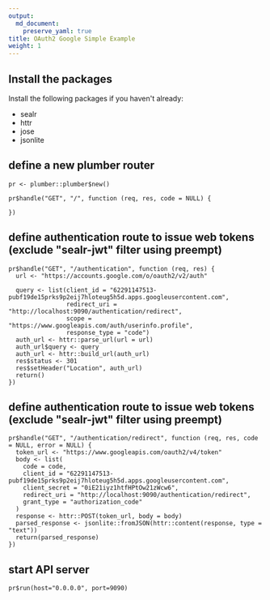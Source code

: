 ```yaml
---
output: 
  md_document:
    preserve_yaml: true
title: OAuth2 Google Simple Example
weight: 1
---
```


Install the packages
--------------------

Install the following packages if you haven't already:

-   sealr
-   httr
-   jose
-   jsonlite

define a new plumber router
---------------------------

    pr <- plumber::plumber$new()

    pr$handle("GET", "/", function (req, res, code = NULL) {

    })

define authentication route to issue web tokens (exclude "sealr-jwt" filter using preempt)
------------------------------------------------------------------------------------------

    pr$handle("GET", "/authentication", function (req, res) {
      url <- "https://accounts.google.com/o/oauth2/v2/auth"

      query <- list(client_id = "62291147513-pubf19de15prks9p2eij7hloteug5h5d.apps.googleusercontent.com",
                    redirect_uri = "http://localhost:9090/authentication/redirect",
                    scope = "https://www.googleapis.com/auth/userinfo.profile",
                    response_type = "code")
      auth_url <- httr::parse_url(url = url)
      auth_url$query <- query
      auth_url <- httr::build_url(auth_url)
      res$status <- 301
      res$setHeader("Location", auth_url)
      return()
    })

define authentication route to issue web tokens (exclude "sealr-jwt" filter using preempt)
------------------------------------------------------------------------------------------

    pr$handle("GET", "/authentication/redirect", function (req, res, code = NULL, error = NULL) {
      token_url <- "https://www.googleapis.com/oauth2/v4/token"
      body <- list(
        code = code,
        client_id = "62291147513-pubf19de15prks9p2eij7hloteug5h5d.apps.googleusercontent.com",
        client_secret = "0iE21iyz1htfHPtOw21zWcw6",
        redirect_uri = "http://localhost:9090/authentication/redirect",
        grant_type = "authorization_code"
      )
      response <- httr::POST(token_url, body = body)
      parsed_response <- jsonlite::fromJSON(httr::content(response, type = "text"))
      return(parsed_response)
    })

start API server
----------------

    pr$run(host="0.0.0.0", port=9090)
